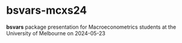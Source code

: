 # bsvars-mcxs24
**bsvars** package presentation for Macroeconometrics students at the University of Melbourne on 2024-05-23
